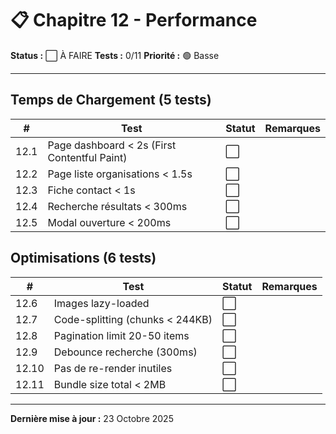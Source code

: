 # 📋 Chapitre 12 - Performance

**Status :** ⬜ À FAIRE
**Tests :** 0/11
**Priorité :** 🟢 Basse

---

## Temps de Chargement (5 tests)

| # | Test | Statut | Remarques |
|---|------|--------|-----------|
| 12.1 | Page dashboard < 2s (First Contentful Paint) | ⬜ |  |
| 12.2 | Page liste organisations < 1.5s | ⬜ |  |
| 12.3 | Fiche contact < 1s | ⬜ |  |
| 12.4 | Recherche résultats < 300ms | ⬜ |  |
| 12.5 | Modal ouverture < 200ms | ⬜ |  |

## Optimisations (6 tests)

| # | Test | Statut | Remarques |
|---|------|--------|-----------|
| 12.6 | Images lazy-loaded | ⬜ |  |
| 12.7 | Code-splitting (chunks < 244KB) | ⬜ |  |
| 12.8 | Pagination limit 20-50 items | ⬜ |  |
| 12.9 | Debounce recherche (300ms) | ⬜ |  |
| 12.10 | Pas de re-render inutiles | ⬜ |  |
| 12.11 | Bundle size total < 2MB | ⬜ |  |

---

**Dernière mise à jour :** 23 Octobre 2025
